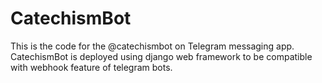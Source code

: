 # CatechismBot
This is the code for the @catechismbot on Telegram messaging app. CatechismBot is deployed using django web framework to be compatible with webhook feature of telegram bots.
